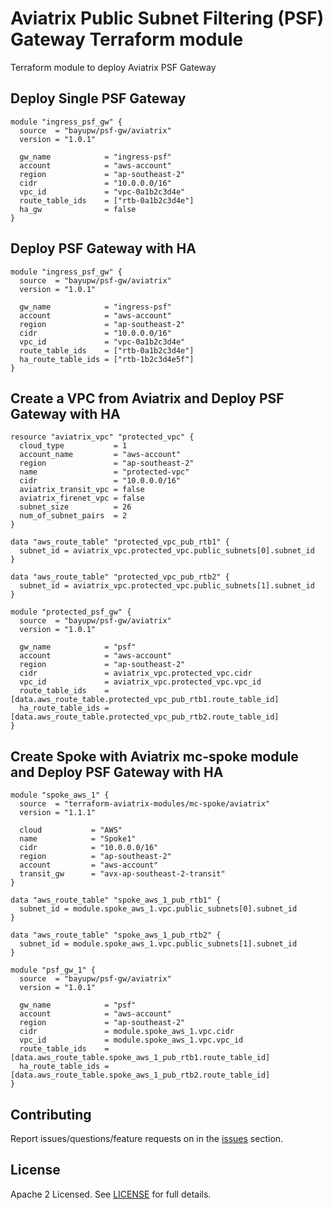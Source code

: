 # Aviatrix Public Subnet Filtering (PSF) Gateway Terraform module

Terraform module to deploy Aviatrix PSF Gateway

## Deploy Single PSF Gateway

```hcl
module "ingress_psf_gw" {
  source  = "bayupw/psf-gw/aviatrix"
  version = "1.0.1"

  gw_name            = "ingress-psf"
  account            = "aws-account"
  region             = "ap-southeast-2"
  cidr               = "10.0.0.0/16"
  vpc_id             = "vpc-0a1b2c3d4e"
  route_table_ids    = ["rtb-0a1b2c3d4e"]
  ha_gw              = false
}
```

## Deploy PSF Gateway with HA

```hcl
module "ingress_psf_gw" {
  source  = "bayupw/psf-gw/aviatrix"
  version = "1.0.1"

  gw_name            = "ingress-psf"
  account            = "aws-account"
  region             = "ap-southeast-2"
  cidr               = "10.0.0.0/16"
  vpc_id             = "vpc-0a1b2c3d4e"
  route_table_ids    = ["rtb-0a1b2c3d4e"]
  ha_route_table_ids = ["rtb-1b2c3d4e5f"]
}
```

## Create a VPC from Aviatrix and Deploy PSF Gateway with HA 

```hcl
resource "aviatrix_vpc" "protected_vpc" {
  cloud_type           = 1
  account_name         = "aws-account"
  region               = "ap-southeast-2"
  name                 = "protected-vpc"
  cidr                 = "10.0.0.0/16"
  aviatrix_transit_vpc = false
  aviatrix_firenet_vpc = false
  subnet_size          = 26
  num_of_subnet_pairs  = 2
}

data "aws_route_table" "protected_vpc_pub_rtb1" {
  subnet_id = aviatrix_vpc.protected_vpc.public_subnets[0].subnet_id
}

data "aws_route_table" "protected_vpc_pub_rtb2" {
  subnet_id = aviatrix_vpc.protected_vpc.public_subnets[1].subnet_id
}

module "protected_psf_gw" {
  source  = "bayupw/psf-gw/aviatrix"
  version = "1.0.1"

  gw_name            = "psf"
  account            = "aws-account"
  region             = "ap-southeast-2"
  cidr               = aviatrix_vpc.protected_vpc.cidr
  vpc_id             = aviatrix_vpc.protected_vpc.vpc_id
  route_table_ids    = [data.aws_route_table.protected_vpc_pub_rtb1.route_table_id]
  ha_route_table_ids = [data.aws_route_table.protected_vpc_pub_rtb2.route_table_id]
}
```

## Create Spoke with Aviatrix mc-spoke module and Deploy PSF Gateway with HA 

```hcl
module "spoke_aws_1" {
  source  = "terraform-aviatrix-modules/mc-spoke/aviatrix"
  version = "1.1.1"

  cloud           = "AWS"
  name            = "Spoke1"
  cidr            = "10.0.0.0/16"
  region          = "ap-southeast-2"
  account         = "aws-account"
  transit_gw      = "avx-ap-southeast-2-transit"
}

data "aws_route_table" "spoke_aws_1_pub_rtb1" {
  subnet_id = module.spoke_aws_1.vpc.public_subnets[0].subnet_id
}

data "aws_route_table" "spoke_aws_1_pub_rtb2" {
  subnet_id = module.spoke_aws_1.vpc.public_subnets[1].subnet_id
}

module "psf_gw_1" {
  source  = "bayupw/psf-gw/aviatrix"
  version = "1.0.1"

  gw_name            = "psf"
  account            = "aws-account"
  region             = "ap-southeast-2"
  cidr               = module.spoke_aws_1.vpc.cidr
  vpc_id             = module.spoke_aws_1.vpc.vpc_id
  route_table_ids    = [data.aws_route_table.spoke_aws_1_pub_rtb1.route_table_id]
  ha_route_table_ids = [data.aws_route_table.spoke_aws_1_pub_rtb2.route_table_id]
}
```
## Contributing

Report issues/questions/feature requests on in the [issues](https://github.com/bayupw/terraform-aviatrix-psf-gw/issues/new) section.

## License

Apache 2 Licensed. See [LICENSE](https://github.com/bayupw/terraform-aviatrix-psf-gw/tree/master/LICENSE) for full details.
